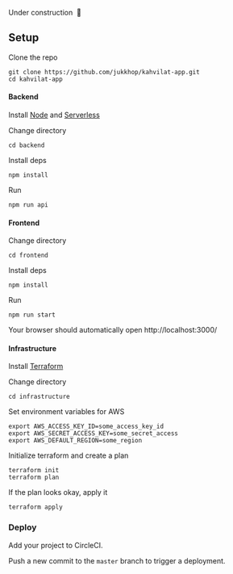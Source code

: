 Under construction &nbsp;🔧

## Setup

Clone the repo

```
git clone https://github.com/jukkhop/kahvilat-app.git
cd kahvilat-app
```

#### Backend

Install [Node](https://nodejs.org/en/) and [Serverless](https://github.com/serverless/serverless#quick-start)

Change directory

```
cd backend
```

Install deps

```
npm install
```

Run

```
npm run api
```

#### Frontend

Change directory

```
cd frontend
```

Install deps

```
npm install
```

Run

```
npm run start
```

Your browser should automatically open http://localhost:3000/

#### Infrastructure

Install [Terraform](https://www.terraform.io/)

Change directory

```
cd infrastructure
```

Set environment variables for AWS

```
export AWS_ACCESS_KEY_ID=some_access_key_id
export AWS_SECRET_ACCESS_KEY=some_secret_access
export AWS_DEFAULT_REGION=some_region
```

Initialize terraform and create a plan

```
terraform init
terraform plan
```

If the plan looks okay, apply it

```
terraform apply
```

### Deploy

Add your project to CircleCI.

Push a new commit to the `master` branch to trigger a deployment.
